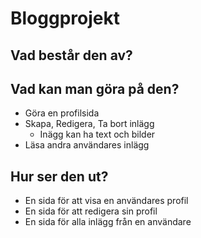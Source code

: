 # Bloggprojekt

## Vad består den av?

<!-- * Inloggningsystem -->
<!-- * Databas för att lagra allting -->

## Vad kan man göra på den?
<!-- * Skapa en användare och logga in -->
* Göra en profilsida
* Skapa, Redigera, Ta bort inlägg
  * Inägg kan ha text och bilder
* Läsa andra användares inlägg

## Hur ser den ut?
* En sida för att visa en användares profil
* En sida för att redigera sin profil
* En sida för alla inlägg från en användare
